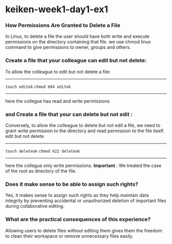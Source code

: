 # keiken-week1-day1-ex1
### How Permissions Are Granted to Delete a File
In Linux, to delete a file the user should have both write and execute permissions on the directory containing that file. we use chmod linux command to give permissions to owner, groups and others. 
### Create a file that your colleague can edit but not delete:
To allow the colleague to edit but not delete a file: 
*********************
`touch editok` 
`chmod 664 editok` 
********************
here the collegue has read and write permissions
### and Create a file that your can delete but not edit :
Conversely, to allow the colleague to delete but not edit a file, we need to grant write permission to the directory and read permission to the file itself.
edit but not delete
*******************
`touch deleteok`
`chmod 622 deleteok` 
*******************
here the collegue only write permissions.
**Important** : We treated the case of the root as directory of the file.
 ### Does it make sense to be able to assign such rights?
Yes, it makes sense to assign such rights as they help maintain data integrity by preventing accidental or unauthorized deletion of important files during collaborative editing.
### What are the practical consequences of this experience?
Allowing users to delete files without editing them gives them the freedom to clean their workspace or remove unnecessary files easily.


